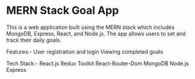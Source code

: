 
# MERN Stack Goal App
This is a web application built using the MERN stack which includes MongoDB, Express, React, and Node.js. The app allows users to set and track their daily goals.

Features:-
User registration and login
Viewing completed goals

Tech Stack:-
React.js
Redux Toolkit
React-Router-Dom
MongoDB
Node.js
Express





